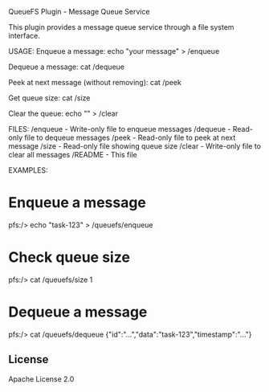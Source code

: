 QueueFS Plugin - Message Queue Service

This plugin provides a message queue service through a file system interface.

USAGE:
  Enqueue a message:
    echo "your message" > /enqueue

  Dequeue a message:
    cat /dequeue

  Peek at next message (without removing):
    cat /peek

  Get queue size:
    cat /size

  Clear the queue:
    echo "" > /clear

FILES:
  /enqueue  - Write-only file to enqueue messages
  /dequeue  - Read-only file to dequeue messages
  /peek     - Read-only file to peek at next message
  /size     - Read-only file showing queue size
  /clear    - Write-only file to clear all messages
  /README   - This file

EXAMPLES:
  # Enqueue a message
  pfs:/> echo "task-123" > /queuefs/enqueue

  # Check queue size
  pfs:/> cat /queuefs/size
  1

  # Dequeue a message
  pfs:/> cat /queuefs/dequeue
  {"id":"...","data":"task-123","timestamp":"..."}

## License

Apache License 2.0
